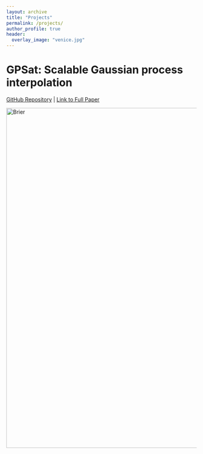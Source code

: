 ```yaml
---
layout: archive
title: "Projects"
permalink: /projects/
author_profile: true
header:
  overlay_image: "venice.jpg"
---
```

<!--
{% if author.googlescholar %}
  You can also find my articles on <u><a href="{{author.googlescholar}}">my Google Scholar profile</a>.</u>
{% endif %}

{% include base_path %}

{% for post in site.publications reversed %}
  {% include archive-single.html %}
{% endfor %}

 -->

<!-- To do:
1) d4pdf noise change project
2) Cody CCA static teleconnection
3) mike climate reservoir operations

 -->

# GPSat: Scalable Gaussian process interpolation

[GitHub Repository](https://github.com/CPOMUCL/GPSat) | [Link to Full Paper](https://doi.org/10.1038/s41467-024-51900-x)

<img src="http://William-gregory.github.io/images/GPSat.png" alt="Brier" width="900"/>
